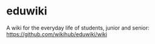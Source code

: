 eduwiki
=======

A wiki for the everyday life of students, junior and senior:  https://github.com/wikihub/eduwiki/wiki
